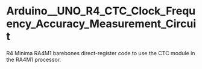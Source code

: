 # Arduino__UNO_R4_CTC_Clock_Frequency_Accuracy_Measurement_Circuit
R4 Minima RA4M1 barebones direct-register code to use the CTC module in the RA4M1 processor. 

